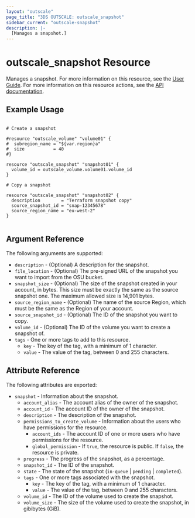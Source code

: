 ```yaml
---
layout: "outscale"
page_title: "3DS OUTSCALE: outscale_snapshot"
sidebar_current: "outscale-snapshot"
description: |-
  [Manages a snapshot.]
---
```


# outscale_snapshot Resource

Manages a snapshot.
For more information on this resource, see the [User Guide](https://wiki.outscale.net/display/EN/About+Snapshots).
For more information on this resource actions, see the [API documentation](https://docs-beta.outscale.com/#3ds-outscale-api-snapshot).

## Example Usage

```hcl

# Create a snapshot

#resource "outscale_volume" "volume01" {
#  subregion_name = "${var.region}a"
#  size           = 40
#}

resource "outscale_snapshot" "snapshot01" {
  volume_id = outscale_volume.volume01.volume_id
}

# Copy a snapshot

resource "outscale_snapshot" "snapshot02" {
  description        = "Terraform snapshot copy"
  source_snapshot_id = "snap-12345678"
  source_region_name = "eu-west-2"
}


```

## Argument Reference

The following arguments are supported:

* `description` - (Optional) A description for the snapshot.
* `file_location` - (Optional) The pre-signed URL of the snapshot you want to import from the OSU bucket.
* `snapshot_size` - (Optional) The size of the snapshot created in your account, in bytes. This size must be exactly the same as the source snapshot one. The maximum allowed size is 14,901 bytes.
* `source_region_name` - (Optional) The name of the source Region, which must be the same as the Region of your account.
* `source_snapshot_id` - (Optional) The ID of the snapshot you want to copy.
* `volume_id` - (Optional) The ID of the volume you want to create a snapshot of.
* `tags` - One or more tags to add to this resource.
    * `key` - The key of the tag, with a minimum of 1 character.
    * `value` - The value of the tag, between 0 and 255 characters.
    
## Attribute Reference

The following attributes are exported:

* `snapshot` - Information about the snapshot.
  * `account_alias` - The account alias of the owner of the snapshot.
  * `account_id` - The account ID of the owner of the snapshot.
  * `description` - The description of the snapshot.
  * `permissions_to_create_volume` - Information about the users who have permissions for the resource.
    * `account_ids` - The account ID of one or more users who have permissions for the resource.
    * `global_permission` - If `true`, the resource is public. If `false`, the resource is private.
  * `progress` - The progress of the snapshot, as a percentage.
  * `snapshot_id` - The ID of the snapshot.
  * `state` - The state of the snapshot (`in-queue` \| `pending` \| `completed`).
  * `tags` - One or more tags associated with the snapshot.
    * `key` - The key of the tag, with a minimum of 1 character.
    * `value` - The value of the tag, between 0 and 255 characters.
  * `volume_id` - The ID of the volume used to create the snapshot.
  * `volume_size` - The size of the volume used to create the snapshot, in gibibytes (GiB).
